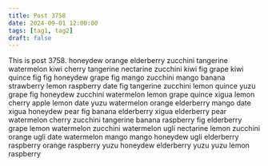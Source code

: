 ```yaml
---
title: Post 3758
date: 2024-09-01 12:00:00
tags: [tag1, tag2]
draft: false
---
```

This is post 3758.
honeydew
orange
elderberry
zucchini
tangerine
watermelon
kiwi
cherry
tangerine
nectarine
zucchini
kiwi
fig
grape
kiwi
quince
fig
fig
honeydew
grape
fig
mango
zucchini
mango
banana
strawberry
lemon
raspberry
date
fig
tangerine
zucchini
lemon
quince
yuzu
grape
fig
honeydew
zucchini
watermelon
lemon
grape
quince
xigua
lemon
cherry
apple
lemon
date
yuzu
watermelon
orange
elderberry
mango
date
xigua
honeydew
pear
fig
banana
elderberry
xigua
elderberry
pear
watermelon
cherry
zucchini
tangerine
banana
raspberry
fig
elderberry
grape
lemon
watermelon
zucchini
watermelon
ugli
nectarine
lemon
zucchini
orange
ugli
date
watermelon
mango
mango
honeydew
ugli
elderberry
raspberry
orange
raspberry
yuzu
honeydew
elderberry
yuzu
yuzu
lemon
raspberry

